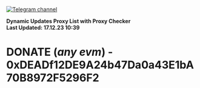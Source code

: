 [![Telegram channel](https://img.shields.io/endpoint?url=https://runkit.io/damiankrawczyk/telegram-badge/branches/master?url=https://t.me/n4z4v0d)](https://t.me/n4z4v0d) 

**Dynamic Updates Proxy List with Proxy Checker**  
**Last Updated: 17.12.23 10:39**

# DONATE (_any evm_) - 0xDEADf12DE9A24b47Da0a43E1bA70B8972F5296F2
